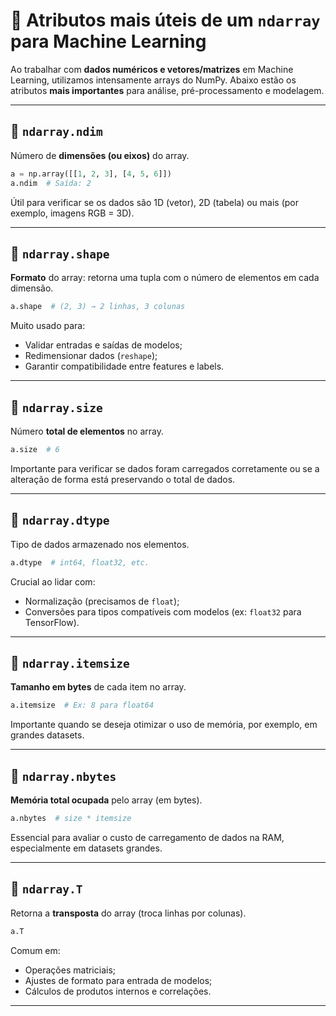 # 🤖 Atributos mais úteis de um `ndarray` para Machine Learning

Ao trabalhar com **dados numéricos e vetores/matrizes** em Machine Learning, utilizamos intensamente arrays do NumPy. Abaixo estão os atributos **mais importantes** para análise, pré-processamento e modelagem.

---

## 🔹 `ndarray.ndim`

Número de **dimensões (ou eixos)** do array.

```python
a = np.array([[1, 2, 3], [4, 5, 6]])
a.ndim  # Saída: 2
```

Útil para verificar se os dados são 1D (vetor), 2D (tabela) ou mais (por exemplo, imagens RGB = 3D).

---

## 🔹 `ndarray.shape`

**Formato** do array: retorna uma tupla com o número de elementos em cada dimensão.

```python
a.shape  # (2, 3) → 2 linhas, 3 colunas
```

Muito usado para:
- Validar entradas e saídas de modelos;
- Redimensionar dados (`reshape`);
- Garantir compatibilidade entre features e labels.

---

## 🔹 `ndarray.size`

Número **total de elementos** no array.

```python
a.size  # 6
```

Importante para verificar se dados foram carregados corretamente ou se a alteração de forma está preservando o total de dados.

---

## 🔹 `ndarray.dtype`

Tipo de dados armazenado nos elementos.

```python
a.dtype  # int64, float32, etc.
```

Crucial ao lidar com:
- Normalização (precisamos de `float`);
- Conversões para tipos compatíveis com modelos (ex: `float32` para TensorFlow).

---

## 🔹 `ndarray.itemsize`

**Tamanho em bytes** de cada item no array.

```python
a.itemsize  # Ex: 8 para float64
```

Importante quando se deseja otimizar o uso de memória, por exemplo, em grandes datasets.

---

## 🔹 `ndarray.nbytes`

**Memória total ocupada** pelo array (em bytes).

```python
a.nbytes  # size * itemsize
```

Essencial para avaliar o custo de carregamento de dados na RAM, especialmente em datasets grandes.

---

## 🔹 `ndarray.T`

Retorna a **transposta** do array (troca linhas por colunas).

```python
a.T
```

Comum em:
- Operações matriciais;
- Ajustes de formato para entrada de modelos;
- Cálculos de produtos internos e correlações.

---

